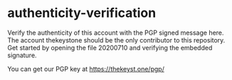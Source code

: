 # authenticity-verification
Verify the authenticity of this account with the PGP signed message here. The account thekeystone should be the only contributor to this repository. Get started by opening the file 20200710 and verifying the embedded signature.

You can get our PGP key at https://thekeyst.one/pgp/
